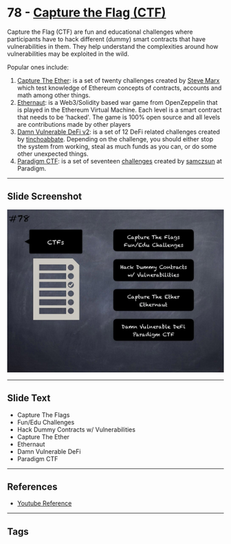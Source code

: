 
# 78 - [Capture the Flag (CTF)](./Capture%20the%20Flag%20(CTF).md)

Capture the Flag (CTF) are fun and educational challenges where participants have to hack different (dummy) smart contracts that have vulnerabilities in them. They help understand the complexities around how vulnerabilities may be exploited in the wild. 

Popular ones include:

1. [Capture The Ether](https://capturetheether.com/): is a set of twenty challenges created by [Steve Marx](https://twitter.com/smarx) which test knowledge of Ethereum concepts of contracts, accounts and math among other things.
2. [Ethernaut](https://ethernaut.openzeppelin.com/): is a Web3/Solidity based war game from OpenZeppelin that is played in the Ethereum Virtual Machine. Each level is a smart contract that needs to be ‘hacked'. The game is 100% open source and all levels are contributions made by other players
3. [Damn Vulnerable DeFi v2](https://www.damnvulnerabledefi.xyz/v2-release.html): is a set of 12 DeFi related challenges created by [tinchoabbate](https://twitter.com/tinchoabbate). Depending on the challenge, you should either stop the system from working, steal as much funds as you can, or do some other unexpected things.
4. [Paradigm CTF](https://ctf.paradigm.xyz/): is a set of seventeen [challenges](https://github.com/paradigm-operations/paradigm-ctf-2021) created by [samczsun](https://twitter.com/samczsun) at Paradigm.
___
## Slide Screenshot
![078.jpg](../../images/6.%20Audit%20Techniques%20and%20Tools%20101/078.jpg)
___
## Slide Text
- Capture The Flags
- Fun/Edu Challenges
- Hack Dummy Contracts w/ Vulnerabilities
- Capture The Ether
- Ethernaut
- Damn Vulnerable DeFi
- Paradigm CTF
___
## References
- [Youtube Reference](https://youtu.be/jZ81ebDJVe0?t=1158)
___
## Tags
